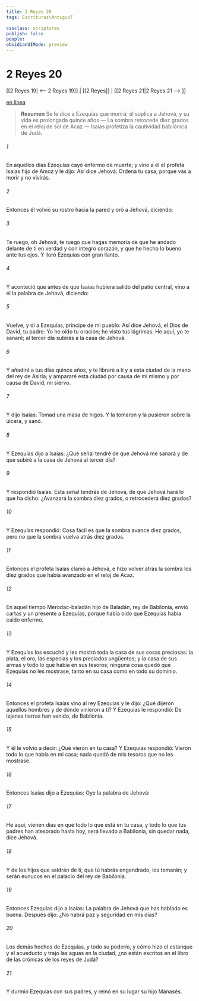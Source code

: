 ```yaml
---
title: 2 Reyes 20
tags: Escrituras\AntiguoT

cssclass: scriptures
publish: false
people:
obsidianUIMode: preview
---
```


# 2 Reyes 20
[[2 Reyes 19| <-- 2 Reyes 19]] | [[2 Reyes]] | [[2 Reyes 21|2 Reyes 21 --> ]]

[en línea](https://churchofjesuschrist.org/study/scriptures/ot/2-kgs/20?lang=spa)

> __Resumen__
Se le dice a Ezequías que morirá; él suplica a Jehová, y su vida es prolongada quince años — La sombra retrocede diez grados en el reloj de sol de Acaz — Isaías profetiza la cautividad babilónica de Judá.

###### 1 
En aquellos días Ezequías cayó enfermo de muerte; y vino a él el profeta Isaías hijo de Amoz y le dijo: Así dice Jehová: Ordena tu casa, porque vas a morir y no vivirás.

###### 2 
Entonces él volvió su rostro hacia la pared y oró a Jehová, diciendo:

###### 3 
Te ruego, oh Jehová, te ruego que hagas memoria de que he andado delante de ti en verdad y con íntegro corazón, y que he hecho lo bueno ante tus ojos. Y lloró Ezequías con gran llanto.

###### 4 
Y aconteció que antes de que Isaías hubiera salido del patio central, vino a él la palabra de Jehová, diciendo:

###### 5 
Vuelve, y di a Ezequías, príncipe de mi pueblo: Así dice Jehová, el Dios de David, tu padre: Yo he oído tu oración; he visto tus lágrimas. He aquí, yo te sanaré; al tercer día subirás a la casa de Jehová.

###### 6 
Y añadiré a tus días quince años, y te libraré a ti y a esta ciudad de la mano del rey de Asiria; y ampararé esta ciudad por causa de mí mismo y por causa de David, mi siervo.

###### 7 
Y dijo Isaías: Tomad una masa de higos. Y la tomaron y la pusieron sobre la úlcera, y sanó.

###### 8 
Y Ezequías dijo a Isaías: ¿Qué señal tendré de que Jehová me sanará y de que subiré a la casa de Jehová al tercer día?

###### 9 
Y respondió Isaías: Esta señal tendrás de Jehová, de que Jehová hará lo que ha dicho: ¿Avanzará la sombra diez grados, o retrocederá diez grados?

###### 10 
Y Ezequías respondió: Cosa fácil es que la sombra avance diez grados, pero no que la sombra vuelva atrás diez grados.

###### 11 
Entonces el profeta Isaías clamó a Jehová, e hizo volver atrás la sombra los diez grados que había avanzado en el reloj de Acaz.

###### 12 
En aquel tiempo Merodac-baladán hijo de Baladán, rey de Babilonia, envió cartas y un presente a Ezequías, porque había oído que Ezequías había caído enfermo.

###### 13 
Y Ezequías los escuchó y les mostró toda la casa de sus cosas preciosas: la plata, el oro, las especias y los preciados ungüentos; y la casa de sus armas y todo lo que había en sus tesoros; ninguna cosa quedó que Ezequías no les mostrase, tanto en su casa como en todo su dominio.

###### 14 
Entonces el profeta Isaías vino al rey Ezequías y le dijo: ¿Qué dijeron aquellos hombres y de dónde vinieron a ti? Y Ezequías le respondió: De lejanas tierras han venido, de Babilonia.

###### 15 
Y él le volvió a decir: ¿Qué vieron en tu casa? Y Ezequías respondió: Vieron todo lo que había en mi casa; nada quedó de mis tesoros que no les mostrase.

###### 16 
Entonces Isaías dijo a Ezequías: Oye la palabra de Jehová:

###### 17 
He aquí, vienen días en que todo lo que está en tu casa, y todo lo que tus padres han atesorado hasta hoy, será llevado a Babilonia, sin quedar nada, dice Jehová.

###### 18 
Y de los hijos que saldrán de ti, que tú habrás engendrado, los tomarán; y serán eunucos en el palacio del rey de Babilonia.

###### 19 
Entonces Ezequías dijo a Isaías: La palabra de Jehová que has hablado es buena. Después dijo: ¿No habrá paz y seguridad en mis días?

###### 20 
Los demás hechos de Ezequías, y todo su poderío, y cómo hizo el estanque y el acueducto y trajo las aguas en la ciudad, ¿no están escritos en el libro de las crónicas de los reyes de Judá?

###### 21 
Y durmió Ezequías con sus padres, y reinó en su lugar su hijo Manasés.

